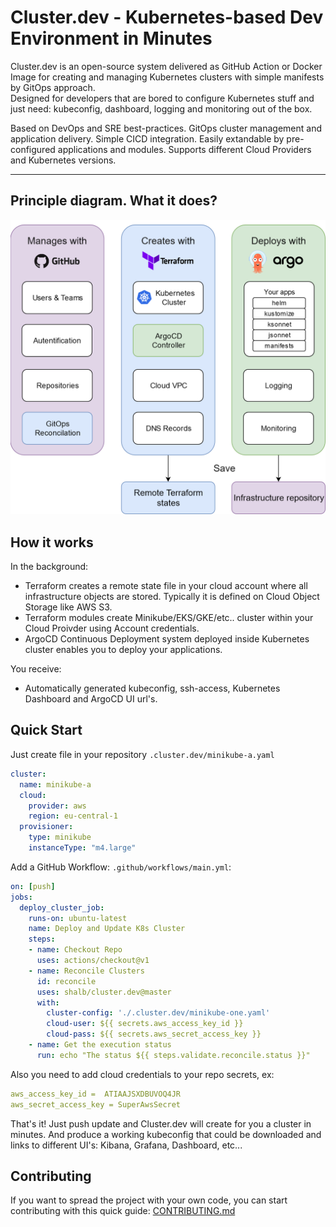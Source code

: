 # Cluster.dev - Kubernetes-based Dev Environment in Minutes

Cluster.dev is an open-source system delivered as GitHub Action or Docker Image 
for creating and managing Kubernetes clusters with simple manifests by GitOps approach.  
Designed for developers that are bored to configure Kubernetes stuff
and just need: kubeconfig, dashboard, logging and monitoring out of the box.  

Based on DevOps and SRE best-practices. GitOps cluster management and application delivery.
Simple CICD integration. Easily extandable by pre-configured applications and modules. 
Supports different Cloud Providers and Kubernetes versions.

----
## Principle diagram. What it does?

![cluster.dev diagram](images/cluster-dev-diagram.png)

## How it works

In the background: 

 - Terraform creates a remote state file in your cloud account where all infrastructure objects are stored.
   Typically it is defined on Cloud Object Storage like AWS S3.
 - Terraform modules create Minikube/EKS/GKE/etc.. cluster within your Cloud Proivder using Account credentials.
 - ArgoCD Continuous Deployment system deployed inside Kubernetes cluster enables you to deploy your applications.

You receive:  

 - Automatically generated kubeconfig, ssh-access, Kubernetes Dashboard and ArgoCD UI url's. 

## Quick Start

Just create file in your repository  `.cluster.dev/minikube-a.yaml` 
```yaml
cluster:
  name: minikube-a
  cloud: 
    provider: aws
    region: eu-central-1
  provisioner:
    type: minikube
    instanceType: "m4.large"
```


Add a GitHub Workflow: `.github/workflows/main.yml`:  
```yaml
on: [push]
jobs:
  deploy_cluster_job:
    runs-on: ubuntu-latest
    name: Deploy and Update K8s Cluster
    steps:
    - name: Checkout Repo
      uses: actions/checkout@v1
    - name: Reconcile Clusters
      id: reconcile
      uses: shalb/cluster.dev@master
      with:
        cluster-config: './.cluster.dev/minikube-one.yaml'
        cloud-user: ${{ secrets.aws_access_key_id }}
        cloud-pass: ${{ secrets.aws_secret_access_key }}
    - name: Get the execution status
      run: echo "The status ${{ steps.validate.reconcile.status }}"
```

Also you need to add cloud credentials to your repo secrets, ex: 
```yaml
aws_access_key_id =  ATIAAJSXDBUVOQ4JR
aws_secret_access_key = SuperAwsSecret
```

That's it! Just push update and Cluster.dev will create for you a cluster in minutes.
And produce a working kubeconfig that could be downloaded and links to different UI's: Kibana, Grafana, Dashboard, etc...

## Contributing 

If you want to spread the project with your own code, you can start contributing with this quick guide: [CONTRIBUTING.md](./contributing/)
